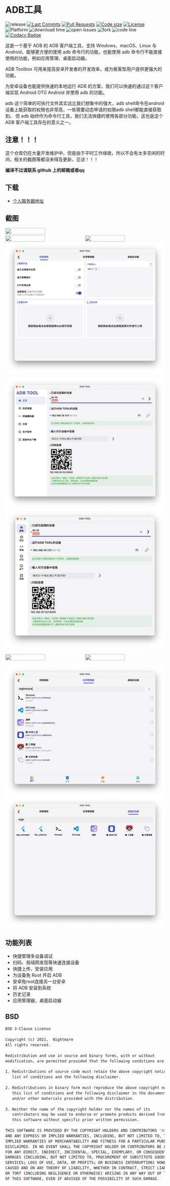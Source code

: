 # ADB工具

![release](https://img.shields.io/github/v/release/nightmare-space/adb_tool) 
[![Last Commits](https://img.shields.io/github/last-commit/nightmare-space/adb_tool?logo=git&logoColor=white)](https://github.com/nightmare-space/adb_tool/commits/master)
[![Pull Requests](https://img.shields.io/github/issues-pr/nightmare-space/adb_tool?logo=github&logoColor=white)](https://github.com/nightmare-space/adb_tool/pulls)
[![Code size](https://img.shields.io/github/languages/code-size/nightmare-space/adb_tool?logo=github&logoColor=white)](https://github.com/nightmare-space/adb_tool)
[![License](https://img.shields.io/github/license/nightmare-space/adb_tool?logo=open-source-initiative&logoColor=green)](https://github.com/nightmare-space/adb_tool/blob/master/LICENSE)
 ![Platform](https://img.shields.io/badge/support%20platform-android%20%7C%20web%20%7C%20windows%20%7C%20macos%20%7C%20linux-green) ![download time](https://img.shields.io/github/downloads/nightmare-space/adb_tool/total) ![open issues](https://img.shields.io/github/issues/nightmare-space/adb_tool) ![fork](https://img.shields.io/github/forks/nightmare-space/adb_tool?style=social) ![code line](https://img.shields.io/tokei/lines/github/nightmare-space/adb_tool) [![Codacy Badge](https://api.codacy.com/project/badge/Grade/f969750dc4aa424ead664219ddcf321d)](https://app.codacy.com/gh/nightmare-space/adb_tool?utm_source=github.com&utm_medium=referral&utm_content=nightmare-space/adb_tool&utm_campaign=Badge_Grade)
 
这是一个基于 ADB 的 ADB 客户端工具，支持 Windows、macOS、Linux 与 Android，能够更方便的使用 adb 命令行的功能，也能使用 adb 命令行不能直接使用的功能，例如应用管理、桌面启动器。

ADB Toolbox 可用来提高安卓开发者的开发效率，或为极客型用户提供更强大的功能。

为安卓设备也能提供快速的本地运行 ADB 的方案，我们可以快速的通过这个客户端实现 Android OTG Android 并使用 adb 的功能。

adb 这个简单的可执行文件其实远比我们想象中的强大，adb shell命令在android设备上能获取的权限也非常高，一些需要动态申请的权限adb shell都能直接获取到。
但 adb 始终作为命令行工具，我们无法快捷的使用各部分功能，这也是这个 ADB 客户端工具存在的意义之一。

## 注意！！！

这个仓库仍在大量开发维护中，但是由于平时工作缘故，所以不会有太多空闲的时间，相关的截图等都没来得及更新，见谅！！！

**编译不过请联系 github 上的邮箱或者qq**

## 下载
- [个人服务器地址](http://nightmare.fun/YanTool/resources/ADBTool/?C=N;O=A)

## 截图
<img src="https://raw.githubusercontent.com/nightmare-space/adb_tool/main/screenshot/connect.jpg" width="50%" height="50%" />
<img src="https://raw.githubusercontent.com/nightmare-space/adb_tool/main/screenshot/debug.jpg" width="50%" height="50%" /><img src="https://raw.githubusercontent.com/nightmare-space/adb_tool/main/screenshot/dashboard.png" width="50%" height="50%" />
<img src="screenshot/adb_dashboard.png"/> 

<img src="screenshot/adb_desktop.png" width="100%" height="100%" /> <img src="screenshot/adb_pad.png" width="100%" height="100%" />

<img src="https://raw.githubusercontent.com/nightmare-space/adb_tool/main/screenshot/adb_phone.png" width="50%" height="50%" /><img src="https://raw.githubusercontent.com/nightmare-space/adb_tool/main/screenshot/adb_drawer.png" width="50%" height="50%" />

<img src="screenshot/adb_app.png" width="100%" height="100%" /> <img src="screenshot/adb_launcher.png" width="100%" height="100%" /> 

## 功能列表

- 快捷管理多设备调试
- 扫码、局域网发现等快速连接设备
- 快捷上传，安装应用
- 为设备免 Root 开启 ADB
- 安卓免root连接另一台安卓
- 将 ADB 安装到系统
- 历史记录
- 应用管理器，桌面启动器


## BSD

```sh
BSD 3-Clause License

Copyright (c) 2021,  Nightmare
All rights reserved.

Redistribution and use in source and binary forms, with or without
modification, are permitted provided that the following conditions are met:

1. Redistributions of source code must retain the above copyright notice, this
   list of conditions and the following disclaimer.

2. Redistributions in binary form must reproduce the above copyright notice,
   this list of conditions and the following disclaimer in the documentation
   and/or other materials provided with the distribution.

3. Neither the name of the copyright holder nor the names of its
   contributors may be used to endorse or promote products derived from
   this software without specific prior written permission.

THIS SOFTWARE IS PROVIDED BY THE COPYRIGHT HOLDERS AND CONTRIBUTORS "AS IS"
AND ANY EXPRESS OR IMPLIED WARRANTIES, INCLUDING, BUT NOT LIMITED TO, THE
IMPLIED WARRANTIES OF MERCHANTABILITY AND FITNESS FOR A PARTICULAR PURPOSE ARE
DISCLAIMED. IN NO EVENT SHALL THE COPYRIGHT HOLDER OR CONTRIBUTORS BE LIABLE
FOR ANY DIRECT, INDIRECT, INCIDENTAL, SPECIAL, EXEMPLARY, OR CONSEQUENTIAL
DAMAGES (INCLUDING, BUT NOT LIMITED TO, PROCUREMENT OF SUBSTITUTE GOODS OR
SERVICES; LOSS OF USE, DATA, OR PROFITS; OR BUSINESS INTERRUPTION) HOWEVER
CAUSED AND ON ANY THEORY OF LIABILITY, WHETHER IN CONTRACT, STRICT LIABILITY,
OR TORT (INCLUDING NEGLIGENCE OR OTHERWISE) ARISING IN ANY WAY OUT OF THE USE
OF THIS SOFTWARE, EVEN IF ADVISED OF THE POSSIBILITY OF SUCH DAMAGE.

```